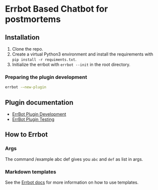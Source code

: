 # Errbot Based Chatbot for postmortems

## Installation

1. Clone the repo.
2. Create a virtual Python3 environment and install the requirements with `pip install -r requiments.txt`.
3. Initialize the errbot with `errbot --init` in the root directory.

### Preparing the plugin development

```bash
errbot -–new-plugin
```

## Plugin documentation

- [ErrBot Plugin Development](https://errbot.readthedocs.io/en/latest/user_guide/plugin_development/development_environment.html#)
- [ErrBot Plugin Testing](https://errbot.readthedocs.io/en/latest/user_guide/plugin_development/testing.html)

## How to Errbot

### Args

The command /example abc def gives you `abc` and `def` as list in args.

### Markdown templates

See the [Errbot docs](https://errbot.readthedocs.io/en/latest/user_guide/plugin_development/messaging.html#templating) for more information on how to use templates.